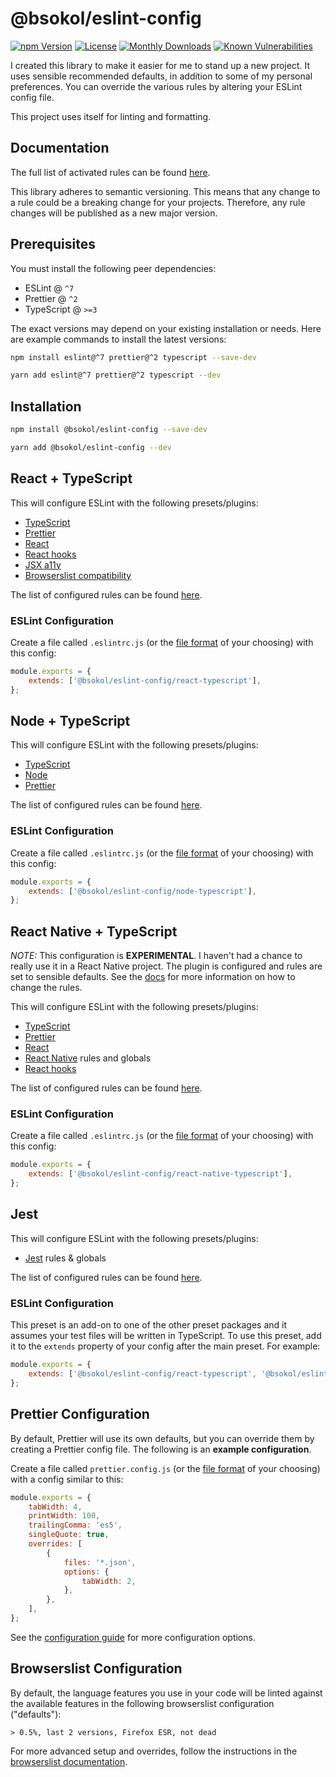 # @bsokol/eslint-config

[![npm Version](https://img.shields.io/npm/v/@bsokol/eslint-config)](https://www.npmjs.com/package/@bsokol/eslint-config)
[![License](https://img.shields.io/npm/l/@bsokol/eslint-config)](https://raw.githubusercontent.com/briansokol/eslint-config/master/LICENSE)
[![Monthly Downloads](https://img.shields.io/npm/dm/@bsokol/eslint-config)](https://www.npmjs.com/package/@bsokol/eslint-config)
[![Known Vulnerabilities](https://snyk.io/test/npm/@bsokol/eslint-config/badge.svg)](https://snyk.io/test/npm/@bsokol/eslint-config)

I created this library to make it easier for me to stand up a new project. It uses sensible recommended defaults, in addition to some of my personal preferences. You can override the various rules by altering your ESLint config file.

This project uses itself for linting and formatting.

## Documentation

The full list of activated rules can be found [here](docs).

This library adheres to semantic versioning. This means that any change to a rule could be a breaking change for your projects. Therefore, any rule changes will be published as a new major version.

## Prerequisites

You must install the following peer dependencies:

-   ESLint @ `^7`
-   Prettier @ `^2`
-   TypeScript @ `>=3`

The exact versions may depend on your existing installation or needs. Here are example commands to install the latest versions:

```bash
npm install eslint@^7 prettier@^2 typescript --save-dev
```

```bash
yarn add eslint@^7 prettier@^2 typescript --dev
```

## Installation

```bash
npm install @bsokol/eslint-config --save-dev
```

```bash
yarn add @bsokol/eslint-config --dev
```

## React + TypeScript

This will configure ESLint with the following presets/plugins:

-   [TypeScript](https://github.com/typescript-eslint/typescript-eslint/tree/master/packages/eslint-plugin)
-   [Prettier](https://github.com/prettier/eslint-config-prettier)
-   [React](https://github.com/yannickcr/eslint-plugin-react)
-   [React hooks](https://www.npmjs.com/package/eslint-plugin-react-hooks)
-   [JSX a11y](https://github.com/evcohen/eslint-plugin-jsx-a11y#readme)
-   [Browserslist compatibility](https://github.com/amilajack/eslint-plugin-compat)

The list of configured rules can be found [here](docs/react-typescript.md).

### ESLint Configuration

Create a file called `.eslintrc.js` (or the [file format](https://eslint.org/docs/user-guide/configuring#using-configuration-files-1) of your choosing) with this config:

```javascript
module.exports = {
    extends: ['@bsokol/eslint-config/react-typescript'],
};
```

## Node + TypeScript

This will configure ESLint with the following presets/plugins:

-   [TypeScript](https://github.com/typescript-eslint/typescript-eslint/tree/master/packages/eslint-plugin)
-   [Node](https://github.com/mysticatea/eslint-plugin-node)
-   [Prettier](https://github.com/prettier/eslint-config-prettier)

The list of configured rules can be found [here](docs/node-typescript.md).

### ESLint Configuration

Create a file called `.eslintrc.js` (or the [file format](https://eslint.org/docs/user-guide/configuring#using-configuration-files-1) of your choosing) with this config:

```javascript
module.exports = {
    extends: ['@bsokol/eslint-config/node-typescript'],
};
```

## React Native + TypeScript

_NOTE:_ This configuration is **EXPERIMENTAL**. I haven't had a chance to really use it in a React Native project. The plugin is configured and rules are set to sensible defaults. See the [docs](https://github.com/intellicode/eslint-plugin-react-native) for more information on how to change the rules.

This will configure ESLint with the following presets/plugins:

-   [TypeScript](https://github.com/typescript-eslint/typescript-eslint/tree/master/packages/eslint-plugin)
-   [Prettier](https://github.com/prettier/eslint-config-prettier)
-   [React](https://github.com/yannickcr/eslint-plugin-react)
-   [React Native](https://github.com/intellicode/eslint-plugin-react-native) rules and globals
-   [React hooks](https://www.npmjs.com/package/eslint-plugin-react-hooks)

The list of configured rules can be found [here](docs/react-native-typescript.md).

### ESLint Configuration

Create a file called `.eslintrc.js` (or the [file format](https://eslint.org/docs/user-guide/configuring#using-configuration-files-1) of your choosing) with this config:

```javascript
module.exports = {
    extends: ['@bsokol/eslint-config/react-native-typescript'],
};
```

## Jest

This will configure ESLint with the following presets/plugins:

-   [Jest](https://github.com/jest-community/eslint-plugin-jest) rules & globals

The list of configured rules can be found [here](docs/jest.md).

### ESLint Configuration

This preset is an add-on to one of the other preset packages and it assumes your test files will be written in TypeScript.
To use this preset, add it to the `extends` property of your config after the main preset.
For example:

```javascript
module.exports = {
    extends: ['@bsokol/eslint-config/react-typescript', '@bsokol/eslint-config/jest'],
};
```

## Prettier Configuration

By default, Prettier will use its own defaults, but you can override them by creating a Prettier config file. The following is an **example configuration**.

Create a file called `prettier.config.js` (or the [file format](https://prettier.io/docs/en/configuration.html) of your choosing) with a config similar to this:

```javascript
module.exports = {
    tabWidth: 4,
    printWidth: 100,
    trailingComma: 'es5',
    singleQuote: true,
    overrides: [
        {
            files: '*.json',
            options: {
                tabWidth: 2,
            },
        },
    ],
};
```

See the [configuration guide](https://prettier.io/docs/en/configuration.html) for more configuration options.

## Browserslist Configuration

By default, the language features you use in your code will be linted against the available features in the following browserslist configuration ("defaults"):

```text
> 0.5%, last 2 versions, Firefox ESR, not dead
```

For more advanced setup and overrides, follow the instructions in the [browserslist documentation](https://github.com/amilajack/eslint-plugin-compat#3-configure-target-browsers).
